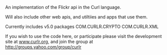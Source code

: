 An implementation of the Flickr api in the Curl language.

Will also include other web apis, and utiltiies and apps that use them.

Currently includes v5.0 packages
COM.CURLR.CRYPTO
COM.CURLR.XML

If you wish to use the code here, or participate please visit the development site at www.curlr.org, and join the group at http://groups.yahoo.com/group/curlr





